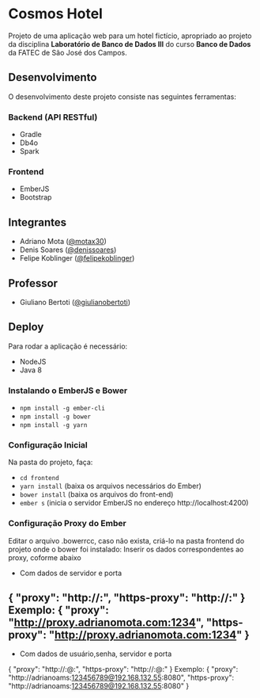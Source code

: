 # Cosmos Hotel

Projeto de uma aplicação web para um hotel fictício, apropriado ao projeto da disciplina **Laboratório de Banco de Dados III** do curso **Banco de Dados** da FATEC de São José dos Campos.

## Desenvolvimento
O desenvolvimento deste projeto consiste nas seguintes ferramentas:

### Backend (API RESTful)
- Gradle
- Db4o
- Spark

### Frontend
- EmberJS
- Bootstrap

## Integrantes
- Adriano Mota ([@motax30](https://github.com/motax30))
- Denis Soares ([@denissoares](https://github.com/denissoares))
- Felipe Koblinger ([@felipekoblinger](https://github.com/felipekoblinger))

## Professor
- Giuliano Bertoti ([@giulianobertoti](https://github.com/giulianobertoti))

## Deploy
Para rodar a aplicação é necessário:
- NodeJS
- Java 8

### Instalando o EmberJS e Bower
- `npm install -g ember-cli`
- `npm install -g bower`
- `npm install -g yarn`

### Configuração Inicial
Na pasta do projeto, faça:
- `cd frontend`
- `yarn install` (baixa os arquivos necessários do Ember)
- `bower install` (baixa os arquivos do front-end)
- `ember s` (inicia o servidor EmberJS no endereço http://localhost:4200)

### Configuração Proxy do Ember

Editar o arquivo .bowerrcc, caso não exista, criá-lo na pasta frontend do projeto onde o bower foi instalado:
Inserir os dados correspondentes ao proxy, coforme abaixo
  
  - Com dados de servidor e porta
  
  {
  "proxy": "http://<url>:<port>",
  "https-proxy": "http://<url>:<port>"
  }
  Exemplo:
  {
  "proxy": "http://proxy.adrianomota.com:1234",
  "https-proxy": "http://proxy.adrianomota.com:1234"
  }
  --------------------------------------------------------------------------------------------------------------
  - Com dados de usuário,senha, servidor e porta
  
  {
  "proxy": "http://<username>:<password>@<url>:<port>",
  "https-proxy": "http://<username>:<password>@<url>:<port>"
  }
  Exemplo:
  {
    "proxy": "http://adrianoams:123456789@192.168.132.55:8080",
  "https-proxy": "http://adrianoams:123456789@192.168.132.55:8080"
  }
